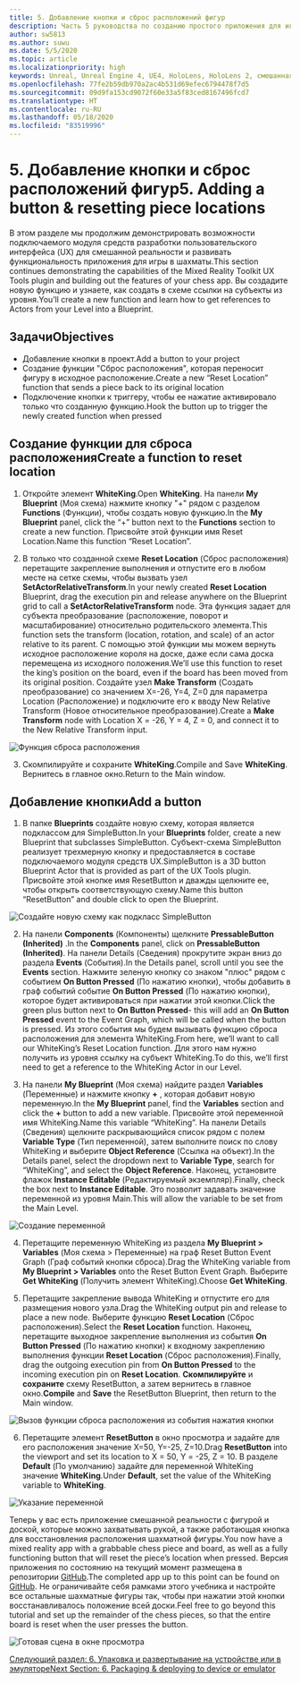 ```yaml
---
title: 5. Добавление кнопки и сброс расположений фигур
description: Часть 5 руководства по созданию простого приложения для игры в шахматы с помощью Unreal Engine 4 и подключаемого модуля средств разработки пользовательского интерфейса (UX) из набора средств для смешанной реальности
author: sw5813
ms.author: suwu
ms.date: 5/5/2020
ms.topic: article
ms.localizationpriority: high
keywords: Unreal, Unreal Engine 4, UE4, HoloLens, HoloLens 2, смешанная реальность, учебник, начало работы, MRTK, UXT, средства разработки пользовательского интерфейса, средства UX, документация
ms.openlocfilehash: 77fe2b59db970a2ac4b531d69efec6794478f7d5
ms.sourcegitcommit: 09d9fa153cd9072f60e33a5f83ced8167496fcd7
ms.translationtype: HT
ms.contentlocale: ru-RU
ms.lasthandoff: 05/18/2020
ms.locfileid: "83519996"
---
```

# <a name="5-adding-a-button--resetting-piece-locations"></a><span data-ttu-id="8714f-104">5. Добавление кнопки и сброс расположений фигур</span><span class="sxs-lookup"><span data-stu-id="8714f-104">5. Adding a button & resetting piece locations</span></span>

<span data-ttu-id="8714f-105">В этом разделе мы продолжим демонстрировать возможности подключаемого модуля средств разработки пользовательского интерфейса (UX) для смешанной реальности и развивать функциональность приложения для игры в шахматы.</span><span class="sxs-lookup"><span data-stu-id="8714f-105">This section continues demonstrating the capabilities of the Mixed Reality Toolkit UX Tools plugin and building out the features of your chess app.</span></span> <span data-ttu-id="8714f-106">Вы создадите новую функцию и узнаете, как создать в схеме ссылки на субъекты из уровня.</span><span class="sxs-lookup"><span data-stu-id="8714f-106">You’ll create a new function and learn how to get references to Actors from your Level into a Blueprint.</span></span>

## <a name="objectives"></a><span data-ttu-id="8714f-107">Задачи</span><span class="sxs-lookup"><span data-stu-id="8714f-107">Objectives</span></span>

* <span data-ttu-id="8714f-108">Добавление кнопки в проект.</span><span class="sxs-lookup"><span data-stu-id="8714f-108">Add a button to your project</span></span>
* <span data-ttu-id="8714f-109">Создание функции "Сброс расположения", которая переносит фигуру в исходное расположение.</span><span class="sxs-lookup"><span data-stu-id="8714f-109">Create a new “Reset Location” function that sends a piece back to its original location</span></span>
* <span data-ttu-id="8714f-110">Подключение кнопки к триггеру, чтобы ее нажатие активировало только что созданную функцию.</span><span class="sxs-lookup"><span data-stu-id="8714f-110">Hook the button up to trigger the newly created function when pressed</span></span>

## <a name="create-a-function-to-reset-location"></a><span data-ttu-id="8714f-111">Создание функции для сброса расположения</span><span class="sxs-lookup"><span data-stu-id="8714f-111">Create a function to reset location</span></span>

1.  <span data-ttu-id="8714f-112">Откройте элемент **WhiteKing**.</span><span class="sxs-lookup"><span data-stu-id="8714f-112">Open **WhiteKing**.</span></span> <span data-ttu-id="8714f-113">На панели **My Blueprint** (Моя схема) нажмите кнопку "+" рядом с разделом **Functions** (Функции), чтобы создать новую функцию.</span><span class="sxs-lookup"><span data-stu-id="8714f-113">In the **My Blueprint** panel, click the “+” button next to the **Functions** section to create a new function.</span></span> <span data-ttu-id="8714f-114">Присвойте этой функции имя Reset Location.</span><span class="sxs-lookup"><span data-stu-id="8714f-114">Name this function “Reset Location”.</span></span> 

2.  <span data-ttu-id="8714f-115">В только что созданной схеме **Reset Location** (Сброс расположения) перетащите закрепление выполнения и отпустите его в любом месте на сетке схемы, чтобы вызвать узел **SetActorRelativeTransform**.</span><span class="sxs-lookup"><span data-stu-id="8714f-115">In your newly created **Reset Location** Blueprint, drag the execution pin and release anywhere on the Blueprint grid to call a **SetActorRelativeTransform** node.</span></span> <span data-ttu-id="8714f-116">Эта функция задает для субъекта преобразование (расположение, поворот и масштабирование) относительно родительского элемента.</span><span class="sxs-lookup"><span data-stu-id="8714f-116">This function sets the transform (location, rotation, and scale) of an actor relative to its parent.</span></span> <span data-ttu-id="8714f-117">С помощью этой функции мы можем вернуть исходное расположение короля на доске, даже если сама доска перемещена из исходного положения.</span><span class="sxs-lookup"><span data-stu-id="8714f-117">We’ll use this function to reset the king’s position on the board, even if the board has been moved from its original position.</span></span> <span data-ttu-id="8714f-118">Создайте узел **Make Transform** (Создать преобразование) со значением X=-26, Y=4, Z=0 для параметра Location (Расположение) и подключите его к вводу New Relative Transform (Новое относительное преобразование).</span><span class="sxs-lookup"><span data-stu-id="8714f-118">Create a **Make Transform** node with Location X = -26, Y = 4, Z = 0, and connect it to the New Relative Transform input.</span></span> 

![Функция сброса расположения](images/unreal-uxt/5-function.PNG)

3.  <span data-ttu-id="8714f-120">Скомпилируйте и сохраните **WhiteKing**.</span><span class="sxs-lookup"><span data-stu-id="8714f-120">Compile and Save **WhiteKing**.</span></span> <span data-ttu-id="8714f-121">Вернитесь в главное окно.</span><span class="sxs-lookup"><span data-stu-id="8714f-121">Return to the Main window.</span></span> 

## <a name="add-a-button"></a><span data-ttu-id="8714f-122">Добавление кнопки</span><span class="sxs-lookup"><span data-stu-id="8714f-122">Add a button</span></span>

1.  <span data-ttu-id="8714f-123">В папке **Blueprints** создайте новую схему, которая является подклассом для SimpleButton.</span><span class="sxs-lookup"><span data-stu-id="8714f-123">In your **Blueprints** folder, create a new Blueprint that subclasses SimpleButton.</span></span> <span data-ttu-id="8714f-124">Субъект-схема SimpleButton реализует трехмерную кнопку и предоставляется в составе подключаемого модуля средств UX.</span><span class="sxs-lookup"><span data-stu-id="8714f-124">SimpleButton is a 3D button Blueprint Actor that is provided as part of the UX Tools plugin.</span></span> <span data-ttu-id="8714f-125">Присвойте этой кнопке имя ResetButton и дважды щелкните ее, чтобы открыть соответствующую схему.</span><span class="sxs-lookup"><span data-stu-id="8714f-125">Name this button “ResetButton” and double click to open the Blueprint.</span></span> 

![Создайте новую схему как подкласс SimpleButton](images/unreal-uxt/5-subclass.PNG)

2.  <span data-ttu-id="8714f-127">На панели **Components** (Компоненты) щелкните **PressableButton (Inherited)** .</span><span class="sxs-lookup"><span data-stu-id="8714f-127">In the **Components** panel, click on **PressableButton (Inherited)**.</span></span> <span data-ttu-id="8714f-128">На панели Details (Сведения) прокрутите экран вниз до раздела **Events** (События).</span><span class="sxs-lookup"><span data-stu-id="8714f-128">In the Details panel, scroll until you see the **Events** section.</span></span> <span data-ttu-id="8714f-129">Нажмите зеленую кнопку со знаком "плюс" рядом с событием **On Button Pressed** (По нажатию кнопки), чтобы добавить в граф событий событие **On Button Pressed** (По нажатию кнопки), которое будет активироваться при нажатии этой кнопки.</span><span class="sxs-lookup"><span data-stu-id="8714f-129">Click the green plus button next to **On Button Pressed**- this will add an **On Button Pressed** event to the Event Graph, which will be called when the button is pressed.</span></span> <span data-ttu-id="8714f-130">Из этого события мы будем вызывать функцию сброса расположения для элемента WhiteKing.</span><span class="sxs-lookup"><span data-stu-id="8714f-130">From here, we’ll want to call our WhiteKing’s Reset Location function.</span></span> <span data-ttu-id="8714f-131">Для этого нам нужно получить из уровня ссылку на субъект WhiteKing.</span><span class="sxs-lookup"><span data-stu-id="8714f-131">To do this, we’ll first need to get a reference to the WhiteKing Actor in our Level.</span></span> 

3.  <span data-ttu-id="8714f-132">На панели **My Blueprint** (Моя схема) найдите раздел **Variables** (Переменные) и нажмите кнопку **+** , которая добавит новую переменную.</span><span class="sxs-lookup"><span data-stu-id="8714f-132">In the **My Blueprint** panel, find the **Variables** section and click the **+** button to add a new variable.</span></span> <span data-ttu-id="8714f-133">Присвойте этой переменной имя WhiteKing.</span><span class="sxs-lookup"><span data-stu-id="8714f-133">Name this variable “WhiteKing”.</span></span> <span data-ttu-id="8714f-134">На панели Details (Сведения) щелкните раскрывающийся список рядом с полем **Variable Type** (Тип переменной), затем выполните поиск по слову WhiteKing и выберите **Object Reference** (Ссылка на объект).</span><span class="sxs-lookup"><span data-stu-id="8714f-134">In the Details panel, select the dropdown next to **Variable Type**, search for “WhiteKing”, and select the **Object Reference**.</span></span> <span data-ttu-id="8714f-135">Наконец, установите флажок **Instance Editable** (Редактируемый экземпляр).</span><span class="sxs-lookup"><span data-stu-id="8714f-135">Finally, check the box next to **Instance Editable**.</span></span> <span data-ttu-id="8714f-136">Это позволит задавать значение переменной из уровня Main.</span><span class="sxs-lookup"><span data-stu-id="8714f-136">This will allow the variable to be set from the Main Level.</span></span> 

![Создание переменной](images/unreal-uxt/5-var.PNG)

4.  <span data-ttu-id="8714f-138">Перетащите переменную WhiteKing из раздела **My Blueprint > Variables** (Моя схема > Переменные) на граф Reset Button Event Graph (Граф событий кнопки сброса).</span><span class="sxs-lookup"><span data-stu-id="8714f-138">Drag the WhiteKing variable from **My Blueprint > Variables** onto the Reset Button Event Graph.</span></span> <span data-ttu-id="8714f-139">Выберите **Get WhiteKing** (Получить элемент WhiteKing).</span><span class="sxs-lookup"><span data-stu-id="8714f-139">Choose **Get WhiteKing**.</span></span> 

5.  <span data-ttu-id="8714f-140">Перетащите закрепление вывода WhiteKing и отпустите его для размещения нового узла.</span><span class="sxs-lookup"><span data-stu-id="8714f-140">Drag the WhiteKing output pin and release to place a new node.</span></span> <span data-ttu-id="8714f-141">Выберите функцию **Reset Location** (Сброс расположения).</span><span class="sxs-lookup"><span data-stu-id="8714f-141">Select the **Reset Location** function.</span></span> <span data-ttu-id="8714f-142">Наконец, перетащите выходное закрепление выполнения из события **On Button Pressed** (По нажатию кнопки) к входному закреплению выполнения функции **Reset Location** (Сброс расположения).</span><span class="sxs-lookup"><span data-stu-id="8714f-142">Finally, drag the outgoing execution pin from **On Button Pressed** to the incoming execution pin on **Reset Location**.</span></span> <span data-ttu-id="8714f-143">**Скомпилируйте** и **сохраните** схему ResetButton, а затем вернитесь в главное окно.</span><span class="sxs-lookup"><span data-stu-id="8714f-143">**Compile** and **Save** the ResetButton Blueprint, then return to the Main window.</span></span> 

![Вызов функции сброса расположения из события нажатия кнопки](images/unreal-uxt/5-callresetloc.PNG)

6.  <span data-ttu-id="8714f-145">Перетащите элемент **ResetButton** в окно просмотра и задайте для его расположения значение X=50, Y=-25, Z=10.</span><span class="sxs-lookup"><span data-stu-id="8714f-145">Drag **ResetButton** into the viewport and set its location to X = 50, Y = -25, Z = 10.</span></span> <span data-ttu-id="8714f-146">В разделе **Default** (По умолчанию) задайте для переменной WhiteKing значение **WhiteKing**.</span><span class="sxs-lookup"><span data-stu-id="8714f-146">Under **Default**, set the value of the WhiteKing variable to **WhiteKing**.</span></span>

![Указание переменной](images/unreal-uxt/5-buttonlevel.PNG)

<span data-ttu-id="8714f-148">Теперь у вас есть приложение смешанной реальности с фигурой и доской, которые можно захватывать рукой, а также работающая кнопка для восстановления расположения шахматной фигуры.</span><span class="sxs-lookup"><span data-stu-id="8714f-148">You now have a mixed reality app with a grabbable chess piece and board, as well as a fully functioning button that will reset the piece’s location when pressed.</span></span> <span data-ttu-id="8714f-149">Версия приложения по состоянию на текущий момент размещена в репозитории [GitHub](https://github.com/microsoft/MixedReality-Unreal-Samples/tree/master/ChessApp).</span><span class="sxs-lookup"><span data-stu-id="8714f-149">The completed app up to this point can be found on [GitHub](https://github.com/microsoft/MixedReality-Unreal-Samples/tree/master/ChessApp).</span></span> <span data-ttu-id="8714f-150">Не ограничивайте себя рамками этого учебника и настройте все остальные шахматные фигуры так, чтобы при нажатии этой кнопки восстанавливалось положение всей доски.</span><span class="sxs-lookup"><span data-stu-id="8714f-150">Feel free to go beyond this tutorial and set up the remainder of the chess pieces, so that the entire board is reset when the user presses the button.</span></span>

![Готовая сцена в окне просмотра](images/unreal-uxt/5-endscene.PNG)

[<span data-ttu-id="8714f-152">Следующий раздел: 6. Упаковка и развертывание на устройстве или в эмуляторе</span><span class="sxs-lookup"><span data-stu-id="8714f-152">Next Section: 6. Packaging & deploying to device or emulator</span></span>](unreal-uxt-ch6.md)
